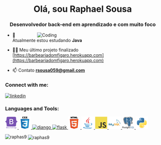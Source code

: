 <h1 align="center">Olá, sou Raphael Sousa</h1>
<h3 align="center">Desenvolvedor back-end em aprendizado e com muito foco</h3>
<img align="right" alt="Coding" width="400" src="https://c.tenor.com/qJ5evVs-_uUAAAAC/coding.gif">

- 🌱 Atualmente estou estudando **Java**

- 👨‍💻 Meu último projeto finalizado [https://barbeariadomfigaro.herokuapp.com](https://barbeariadomfigaro.herokuapp.com)

- 📫 Contato **rsousa059@gmail.com**


<h3 align="left">Connect with me:</h3>
<p align="left">

<a href="https://www.linkedin.com/in/raphaelsousa9" target="_blank">
<img src="https://img.shields.io/badge/LinkedIn-0077B5?style=for-the-badge&logo=linkedin&logoColor=white" alt="linkedin"></a>

 <!-- <a href="https://linkedin.com/in/raphaelsousa9" target="_blank"><img align="center" src="https://raw.githubusercontent.com/rahuldkjain/github-profile-readme-generator/master/src/images/icons/Social/linked-in-alt.svg" alt="raphaelsousa9" height="30" width="40" /></a> -->

</p>


<h3 align="left">Languages and Tools:</h3>

<p align="left"> <a href="https://getbootstrap.com" target="_blank" rel="noreferrer"> 
    <img src="https://raw.githubusercontent.com/devicons/devicon/master/icons/bootstrap/bootstrap-plain-wordmark.svg" alt="bootstrap" width="40" height="40"/> </a> <a href="https://www.w3schools.com/css/" target="_blank" rel="noreferrer"> <img src="https://raw.githubusercontent.com/devicons/devicon/master/icons/css3/css3-original-wordmark.svg" alt="css3" width="40" height="40"/> </a> <a href="https://www.djangoproject.com/" target="_blank" rel="noreferrer"> <img src="https://cdn.worldvectorlogo.com/logos/django.svg" alt="django" width="40" height="40"/> </a> <a href="https://flask.palletsprojects.com/" target="_blank" rel="noreferrer"> <img src="https://img.shields.io/badge/Flask-000000?style=for-the-badge&logo=flask&logoColor=white" alt="flask" width="40" height="40"/> </a> <a href="https://www.w3.org/html/" target="_blank" rel="noreferrer"> <img src="https://raw.githubusercontent.com/devicons/devicon/master/icons/html5/html5-original-wordmark.svg" alt="html5" width="40" height="40"/> </a> <a href="https://www.java.com" target="_blank" rel="noreferrer"> <img src="https://raw.githubusercontent.com/devicons/devicon/master/icons/java/java-original.svg" alt="java" width="40" height="40"/> </a> <a href="https://developer.mozilla.org/en-US/docs/Web/JavaScript" target="_blank" rel="noreferrer"> <img src="https://raw.githubusercontent.com/devicons/devicon/master/icons/javascript/javascript-original.svg" alt="javascript" width="40" height="40"/> </a> <a href="https://www.mysql.com/" target="_blank" rel="noreferrer"> <img src="https://raw.githubusercontent.com/devicons/devicon/master/icons/mysql/mysql-original-wordmark.svg" alt="mysql" width="40" height="40"/> </a> <a href="https://www.postgresql.org" target="_blank" rel="noreferrer"> <img src="https://raw.githubusercontent.com/devicons/devicon/master/icons/postgresql/postgresql-original-wordmark.svg" alt="postgresql" width="40" height="40"/> </a> <a href="https://www.python.org" target="_blank" rel="noreferrer"> <img src="https://raw.githubusercontent.com/devicons/devicon/master/icons/python/python-original.svg" alt="python" width="40" height="40"/> </a> </p>

<p><img align="left" src="https://github-readme-stats.vercel.app/api/top-langs?username=raphas9&show_icons=true&locale=en&layout=compact&theme=github_dark" alt="raphas9" /></p>

<p>&nbsp;<img align="center" src="https://github-readme-stats.vercel.app/api?username=raphas9&show_icons=true&theme=github_dark&include_all_commits=true&count_private=true" alt="raphas9" /></p>
